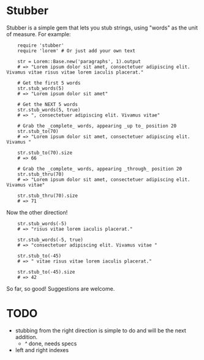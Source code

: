 # Stubber

Stubber is a simple gem that lets you stub strings, using "words" as the unit of measure.  For example:

        require 'stubber'
        require 'lorem' # Or just add your own text

        str = Lorem::Base.new('paragraphs', 1).output
        # => "Lorem ipsum dolor sit amet, consectetuer adipiscing elit. Vivamus vitae risus vitae lorem iaculis placerat."

        # Get the first 5 words
        str.stub_words(5)
        # => "Lorem ipsum dolor sit amet"

        # Get the NEXT 5 words
        str.stub_words(5, true)
        # => ", consectetuer adipiscing elit. Vivamus vitae"

        # Grab the _complete_ words, appearing _up to_ position 20
        str.stub_to(70)
        # => "Lorem ipsum dolor sit amet, consectetuer adipiscing elit. Vivamus "

        str.stub_to(70).size
        # => 66

        # Grab the _complete_ words, appearing _through_ position 20
        str.stub_thru(70)
        # => "Lorem ipsum dolor sit amet, consectetuer adipiscing elit. Vivamus vitae"

        str.stub_thru(70).size
        # => 71

Now the other direction!

        str.stub_words(-5)
        # => "risus vitae lorem iaculis placerat."

        str.stub_words(-5, true)
        # => "consectetuer adipiscing elit. Vivamus vitae "

        str.stub_to(-45)
        # => " vitae risus vitae lorem iaculis placerat."

        str.stub_to(-45).size
        # => 42

So far, so good!  Suggestions are welcome.

# TODO

*   stubbing from the right direction is simple to do and will be the next addition.
    *   *^* done, needs specs
*   left and right indexes
